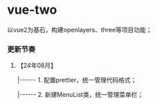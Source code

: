 # vue-two
以vue2为基石，构建openlayers、three等项目功能；

### 更新节奏
1. 【24年08月】

   |------ 1. 配置prettier，统一管理代码格式；

   |------ 2. 新建MenuList类，统一管理菜单栏；
